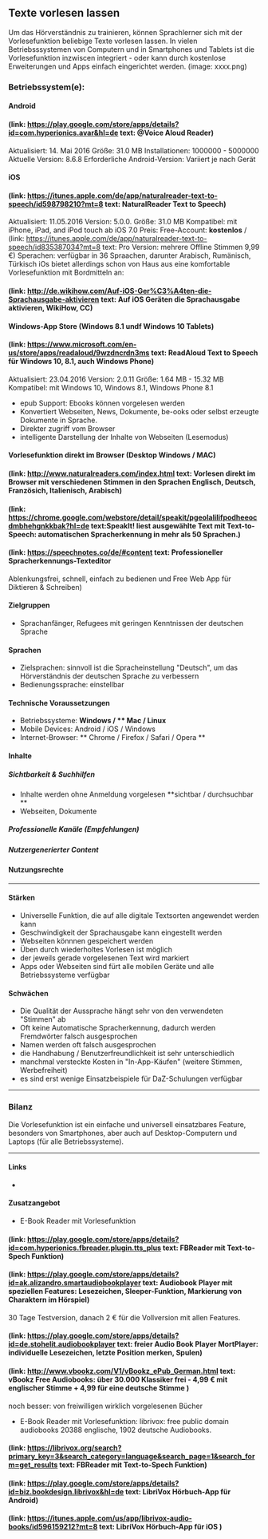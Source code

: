 ## Texte vorlesen lassen

Um das Hörverständnis zu trainieren, können Sprachlerner sich mit der Vorlesefunktion beliebige Texte vorlesen lassen.
In vielen Betriebsssystemen von Computern und in Smartphones und Tablets ist die Vorlesefunktion inzwiscen integriert - 
oder kann durch kostenlose Erweiterungen und Apps einfach eingerichtet werden.
(image: xxxx.png)

### Betriebssystem(e): 
#### Android 
#### (link: https://play.google.com/store/apps/details?id=com.hyperionics.avar&hl=de text: @Voice Aloud Reader)  
Aktualisiert: 14. Mai 2016
Größe: 31.0 MB
Installationen: 1000000 - 5000000
Aktuelle Version: 8.6.8
Erforderliche Android-Version: Variiert je nach Gerät

#### iOS 
#### (link: https://itunes.apple.com/de/app/naturalreader-text-to-speech/id598798210?mt=8 text: NaturalReader Text to Speech)  
Aktualisiert: 11.05.2016 
Version: 5.0.0.
Größe: 31.0 MB 
Kompatibel: mit iPhone, iPad, and iPod touch ab iOS 7.0
Preis: Free-Account: **kostenlos** / (link: https://itunes.apple.com/de/app/naturalreader-text-to-speech/id835387034?mt=8 text: Pro Version: mehrere Offline Stimmen 9,99 €)
Sperachen: verfügbar in 36 Spraachen, darunter Arabisch, Rumänisch, Türkisch
iOs bietet allerdings schon von Haus aus eine komfortable Vorlesefunktion mit Bordmitteln an:
#### (link: http://de.wikihow.com/Auf-iOS-Ger%C3%A4ten-die-Sprachausgabe-aktivieren text: Auf iOS Geräten die Sprachausgabe aktivieren, WikiHow, CC) 

#### Windows-App Store (Windows 8.1 undf Windows 10 Tablets)
#### (link: https://www.microsoft.com/en-us/store/apps/readaloud/9wzdncrdn3ms text: ReadAloud Text to Speech für Windows 10, 8.1, auch Windows Phone) 
Aktualisiert: 23.04.2016 
Version: 2.0.11
Größe: 1.64 MB - 15.32 MB
Kompatibel: mit Windows 10, Windows 8.1, Windows Phone 8.1
- epub Support: Ebooks können vorgelesen werden
- Konvertiert Webseiten, News, Dokumente, be-ooks oder selbst erzeugte Dokumente in Sprache.
- Direkter zugriff vom Browser 
- intelligente Darstellung der Inhalte von Webseiten (Lesemodus)


#### Vorlesefunktion direkt im Browser (Desktop Windows / MAC)
#### (link: http://www.naturalreaders.com/index.html text: Vorlesen direkt im Browser mit verschiedenen Stimmen in den Sprachen Englisch, Deutsch, Französich, Italienisch, Arabisch) 

#### (link: https://chrome.google.com/webstore/detail/speakit/pgeolalilifpodheeocdmbhehgnkkbak?hl=de text:SpeakIt! liest ausgewählte Text mit Text-to-Speech: automatischen Spracherkennung in mehr als 50 Sprachen.) 

#### (link: https://speechnotes.co/de/#content text: Professioneller Spracherkennungs-Texteditor 
Ablenkungsfrei, schnell, einfach zu bedienen und Free Web App für Diktieren & Schreiben)  


#### Zielgruppen 
- Sprachanfänger, Refugees mit geringen Kenntnissen der deutschen Sprache

#### Sprachen
- Zielsprachen: sinnvoll ist die Spracheinstellung "Deutsch", um das Hörverständnis der deutschen Sprache zu verbessern
- Bedienungssprache: einstellbar

#### Technische Voraussetzungen
* Betriebssysteme: **Windows / ** Mac / Linux**
* Mobile Devices: Android / iOS / Windows
* Internet-Browser: ** Chrome / Firefox / Safari / Opera **


#### Inhalte
##### Sichtbarkeit & Suchhilfen
* Inhalte werden ohne Anmeldung vorgelesen **sichtbar / durchsuchbar **
* Webseiten, Dokumente

##### Professionelle Kanäle (Empfehlungen)
	

##### Nutzergenerierter Content


#### Nutzungsrechte


****
#### Stärken
* Universelle Funktion, die auf alle digitale Textsorten angewendet werden kann
* Geschwindigkeit der Sprachausgabe kann eingestellt werden
* Webseiten könnnen gespeichert werden
* Üben durch wiederholtes Vorlesen ist möglich
* der jeweils gerade vorgelesenen Text wird markiert
* Apps oder Webseiten sind fürt alle mobilen Geräte und alle Betriebssysteme verfügbar

#### Schwächen
* Die Qualität der Aussprache hängt sehr von den verwendeten "Stimmen" ab
* Oft keine Automatische Spracherkennung, dadurch werden Fremdwörter falsch ausgesprochen
* Namen werden oft falsch ausgesprochen
* die Handhabung / Benutzerfreundlichkeit ist sehr unterschiedlich
* manchmal versteckte Kosten in "In-App-Käufen" (weitere Stimmen, Werbefreiheit)
* es sind erst wenige Einsatzbeispiele für DaZ-Schulungen verfügbar

****
### Bilanz
Die Vorlesefunktion ist ein einfache und universell einsatzbares Feature, besonders von Smartphones, aber auch auf Desktop-Computern und Laptops (für alle Betriebssysteme).
 
****
#### Links
* 

#### Zusatzangebot
* E-Book Reader mit Vorlesefunktion
#### (link: https://play.google.com/store/apps/details?id=com.hyperionics.fbreader.plugin.tts_plus text: FBReader mit Text-to-Spech Funktion) 
#### (link: https://play.google.com/store/apps/details?id=ak.alizandro.smartaudiobookplayer text: Audiobook Player mit speziellen Features: Lesezeichen, Sleeper-Funktion, Markierung von Charaktern im Hörspiel) 
30 Tage Testversion, danach 2 € für die Vollversion mit allen Features.
#### (link: https://play.google.com/store/apps/details?id=de.stohelit.audiobookplayer text: freier Audio Book Player MortPlayer: individuelle Lesezeichen, letzte Position merken, Spulen) 
#### (link: http://www.vbookz.com/V1/vBookz_ePub_German.html text: vBookz Free Audiobooks: über  30.000 Klassiker frei - 4,99 € mit englischer Stimme + 4,99 für eine deutsche Stimme ) 
noch besser: von freiwilligen wirklich vorgelesenen Bücher
* E-Book Reader mit Vorlesefunktion: librivox: free public domain audiobooks
20388 englische, 1902 deutsche Audiobooks.
#### (link: https://librivox.org/search?primary_key=3&search_category=language&search_page=1&search_form=get_results text: FBReader mit Text-to-Spech Funktion) 
#### (link: https://play.google.com/store/apps/details?id=biz.bookdesign.librivox&hl=de text: LibriVox Hörbuch-App für Android) 
#### (link: https://itunes.apple.com/us/app/librivox-audio-books/id596159212?mt=8 text: LibriVox Hörbuch-App für iOS ) 

